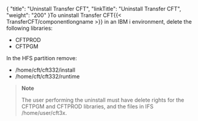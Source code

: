 {
    "title": "Uninstall Transfer CFT",
    "linkTitle": "Uninstall Transfer CFT",
    "weight": "200"
}To uninstall Transfer CFT{{< TransferCFT/componentlongname  >}} in an IBM i environment, delete the following libraries:

- CFTPROD
- CFTPGM

In the HFS partition remove:

- /home/cft/cft332/install
- /home/cft/cft332/runtime

> **Note**
>
> The user performing the uninstall must have delete rights for the CFTPGM and CFTPROD libraries, and the files in IFS /home/user/cft3x.
